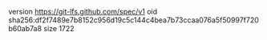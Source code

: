 version https://git-lfs.github.com/spec/v1
oid sha256:df2f7489e7b8152c956d19c5c144c4bea7b73ccaa076a5f50997f720b60ab7a8
size 1722
